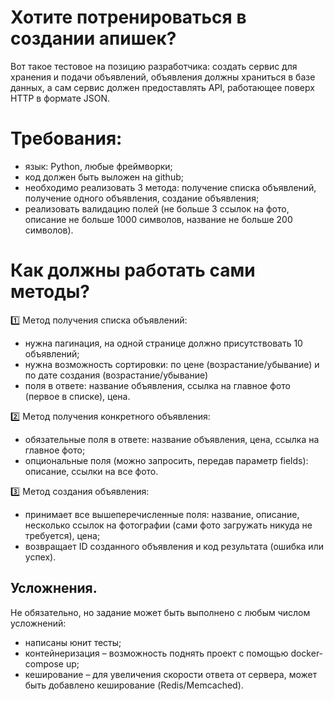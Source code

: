 # Хотите потренироваться в создании апишек? 

Вот такое тестовое на позицию разработчика: создать сервис для хранения и подачи объявлений, объявления должны храниться в базе данных, а сам сервис должен предоставлять API, работающее поверх HTTP в формате JSON.

# Требования:
- язык: Python, любые фреймворки;
- код должен быть выложен на github;
- необходимо реализовать 3 метода: получение списка объявлений, получение одного объявления, создание объявления;
- реализовать валидацию полей (не больше 3 ссылок на фото, описание не больше 1000 символов, название не больше 200 символов).

# Как должны работать сами методы?

1️⃣ Метод получения списка объявлений:
- нужна пагинация, на одной странице должно присутствовать 10 объявлений;
- нужна возможность сортировки: по цене (возрастание/убывание) и по дате создания (возрастание/убывание)
- поля в ответе: название объявления, ссылка на главное фото (первое в списке), цена.

2️⃣ Метод получения конкретного объявления:
- обязательные поля в ответе: название объявления, цена, ссылка на главное фото;
- опциональные поля (можно запросить, передав параметр fields): описание, ссылки на все фото.

3️⃣ Метод создания объявления:
- принимает все вышеперечисленные поля: название, описание, несколько ссылок на фотографии (сами фото загружать никуда не требуется), цена;
- возвращает ID созданного объявления и код результата (ошибка или успех).

## Усложнения.
Не обязательно, но задание может быть выполнено с любым числом усложнений:
- написаны юнит тесты;
- контейнеризация – возможность поднять проект с помощью docker-compose up;
- кеширование – для увеличения скорости ответа от сервера, может быть добавлено кеширование (Redis/Memcached).